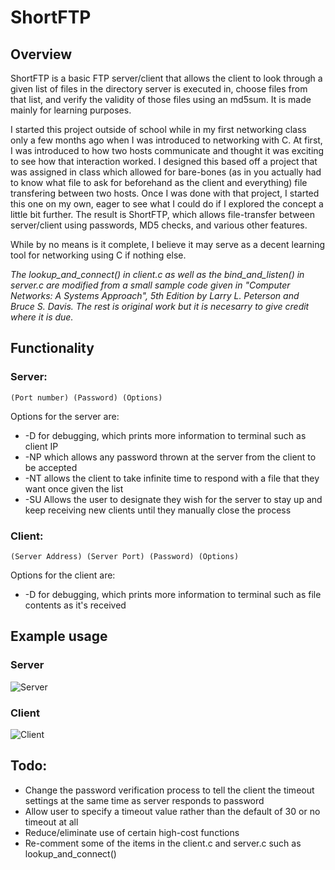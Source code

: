 # ShortFTP

## Overview
ShortFTP is a basic FTP server/client that allows the client to look through a given list of files in the directory server is executed in, choose files from that list, and verify the validity of those files using an md5sum. It is made mainly for learning purposes.


I started this project outside of school while in my first networking class only a few months ago when I was introduced to networking with C. At first, I was introduced to how two hosts communicate and thought it was exciting to see how that interaction worked. I designed this based off a project that was assigned in class which allowed for bare-bones (as in you actually had to know what file to ask for beforehand as the client and everything) file transfering between two hosts. Once I was done with that project, I started this one on my own, eager to see what I could do if I explored the concept a little bit further. The result is ShortFTP, which allows file-transfer between server/client using passwords, MD5 checks, and various other features. 


While by no means is it complete, I believe it may serve as a decent learning tool for networking using C if nothing else.


*The lookup_and_connect() in client.c as well as the bind_and_listen() in server.c are modified from a small sample code given in "Computer Networks: A Systems Approach", 5th Edition by Larry L. Peterson and Bruce S. Davis. The rest is original work but it is necesarry to give credit where it is due.*


## Functionality
### Server:
`(Port number) (Password) (Options)`

Options for the server are:
* -D for debugging, which prints more information to terminal such as client IP
* -NP which allows any password thrown at the server from the client to be accepted
* -NT allows the client to take infinite time to respond with a file that they want once given the list
* -SU Allows the user to designate they wish for the server to stay up and keep receiving new clients until they manually close the process


### Client:
`(Server Address) (Server Port) (Password) (Options)`

Options for the client are:
* -D for debugging, which prints more information to terminal such as file contents as it's received


## Example usage
### Server
![Server](https://imgur.com/12BINZA.png)


### Client
![Client](https://imgur.com/H7sU9WK.png)


## Todo:
* Change the password verification process to tell the client the timeout settings at the same time as server responds to password
* Allow user to specify a timeout value rather than the default of 30 or no timeout at all
* Reduce/eliminate use of certain high-cost functions
* Re-comment some of the items in the client.c and server.c such as lookup_and_connect()